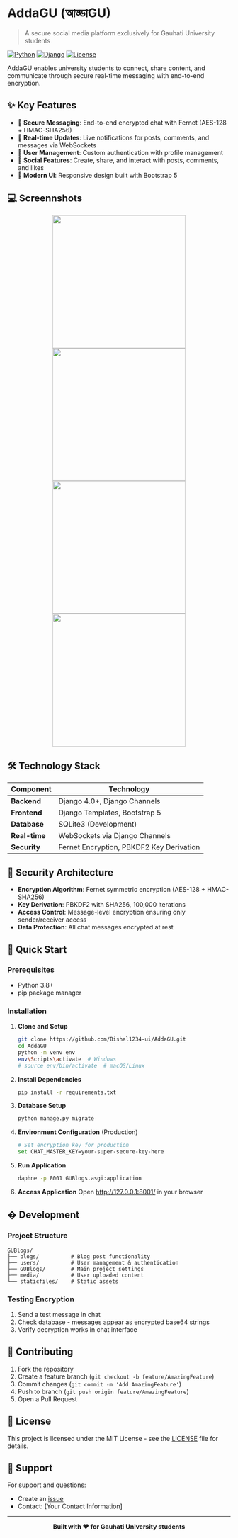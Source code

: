 # AddaGU (আড্ডাGU)

> A secure social media platform exclusively for Gauhati University students

[![Python](https://img.shields.io/badge/Python-3.8+-blue.svg)](https://www.python.org/)
[![Django](https://img.shields.io/badge/Django-4.0+-green.svg)](https://www.djangoproject.com/)
[![License](https://img.shields.io/badge/License-MIT-yellow.svg)](LICENSE)

AddaGU enables university students to connect, share content, and communicate through secure real-time messaging with end-to-end encryption.

## ✨ Key Features

- **🔐 Secure Messaging**: End-to-end encrypted chat with Fernet (AES-128 + HMAC-SHA256)
- **📱 Real-time Updates**: Live notifications for posts, comments, and messages via WebSockets
- **👤 User Management**: Custom authentication with profile management
- **📝 Social Features**: Create, share, and interact with posts, comments, and likes
- **🎨 Modern UI**: Responsive design built with Bootstrap 5

## 💻 Screennshots
<p align="center">
  <img src="https://github.com/user-attachments/assets/fb6af928-eff4-41d4-bf85-b11cdf237fe5" width="300"/>
  <img src="https://github.com/user-attachments/assets/b6b7e405-4bff-4fdb-98a3-fe8803b2b351" width="300"/>
  <br>
  <img src="https://github.com/user-attachments/assets/94909266-a1a0-4bae-98c1-b0c786737862" width="300"/>
  <img src="https://github.com/user-attachments/assets/f7a8c2e1-a6cd-483a-93d2-e8342bcede30" width="300"/>
</p>




## 🛠️ Technology Stack

| Component | Technology |
|-----------|------------|
| **Backend** | Django 4.0+, Django Channels |
| **Frontend** | Django Templates, Bootstrap 5 |
| **Database** | SQLite3 (Development) |
| **Real-time** | WebSockets via Django Channels |
| **Security** | Fernet Encryption, PBKDF2 Key Derivation |

## 🔐 Security Architecture

- **Encryption Algorithm**: Fernet symmetric encryption (AES-128 + HMAC-SHA256)
- **Key Derivation**: PBKDF2 with SHA256, 100,000 iterations
- **Access Control**: Message-level encryption ensuring only sender/receiver access
- **Data Protection**: All chat messages encrypted at rest

## 🚀 Quick Start

### Prerequisites
- Python 3.8+
- pip package manager

### Installation

1. **Clone and Setup**
   ```bash
   git clone https://github.com/Bishal1234-ui/AddaGU.git
   cd AddaGU
   python -m venv env
   env\Scripts\activate  # Windows
   # source env/bin/activate  # macOS/Linux
   ```

2. **Install Dependencies**
   ```bash
   pip install -r requirements.txt
   ```

3. **Database Setup**
   ```bash
   python manage.py migrate
   ```

4. **Environment Configuration** (Production)
   ```bash
   # Set encryption key for production
   set CHAT_MASTER_KEY=your-super-secure-key-here
   ```

5. **Run Application**
   ```bash
   daphne -p 8001 GUBlogs.asgi:application
   ```

6. **Access Application**
   Open http://127.0.0.1:8001/ in your browser

## � Development

### Project Structure
```
GUBlogs/
├── blogs/          # Blog post functionality
├── users/          # User management & authentication
├── GUBlogs/        # Main project settings
├── media/          # User uploaded content
└── staticfiles/    # Static assets
```

### Testing Encryption
1. Send a test message in chat
2. Check database - messages appear as encrypted base64 strings
3. Verify decryption works in chat interface

## 📝 Contributing

1. Fork the repository
2. Create a feature branch (`git checkout -b feature/AmazingFeature`)
3. Commit changes (`git commit -m 'Add AmazingFeature'`)
4. Push to branch (`git push origin feature/AmazingFeature`)
5. Open a Pull Request

## 📄 License

This project is licensed under the MIT License - see the [LICENSE](LICENSE) file for details.

## 🤝 Support

For support and questions:
- Create an [issue](https://github.com/Bishal1234-ui/AddaGU/issues)
- Contact: [Your Contact Information]

---

<div align="center">
<b>Built with ❤️ for Gauhati University students</b>
</div>
